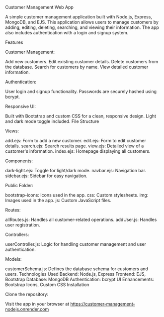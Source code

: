 Customer Management Web App



A simple customer management application built with Node.js, Express, MongoDB, and EJS.
This application allows users to manage customers by adding, editing, deleting, searching, and viewing their information.
The app also includes authentication with a login and signup system.

Features

Customer Management:

Add new customers. 
Edit existing customer details. 
Delete customers from the database. 
Search for customers by name. 
View detailed customer information. 

Authentication:


User login and signup functionality.
Passwords are securely hashed using bcrypt.

Responsive UI:


Built with Bootstrap and custom CSS for a clean, responsive design.
Light and dark mode toggle included.
File Structure

Views:


add.ejs: Form to add a new customer.
edit.ejs: Form to edit customer details.
search.ejs: Search results page.
view.ejs: Detailed view of a customer's information.
index.ejs: Homepage displaying all customers.

Components:


dark-light.ejs: Toggle for light/dark mode.
navbar.ejs: Navigation bar.
sidebar.ejs: Sidebar for easy navigation.

Public Folder:


bootstrap-icons: Icons used in the app.
css: Custom stylesheets.
img: Images used in the app.
js: Custom JavaScript files.

Routes:

allRoutes.js: Handles all customer-related operations.
addUser.js: Handles user registration.

Controllers:

userController.js: Logic for handling customer management and user authentication.

Models:


customerSchema.js: Defines the database schema for customers and users.
Technologies Used
Backend: Node.js, Express
Frontend: EJS, Bootstrap
Database: MongoDB
Authentication: bcrypt
UI Enhancements: Bootstrap Icons, Custom CSS
Installation

Clone the repository:



Visit the app in your browser at https://customer-management-nodejs.onrender.com
